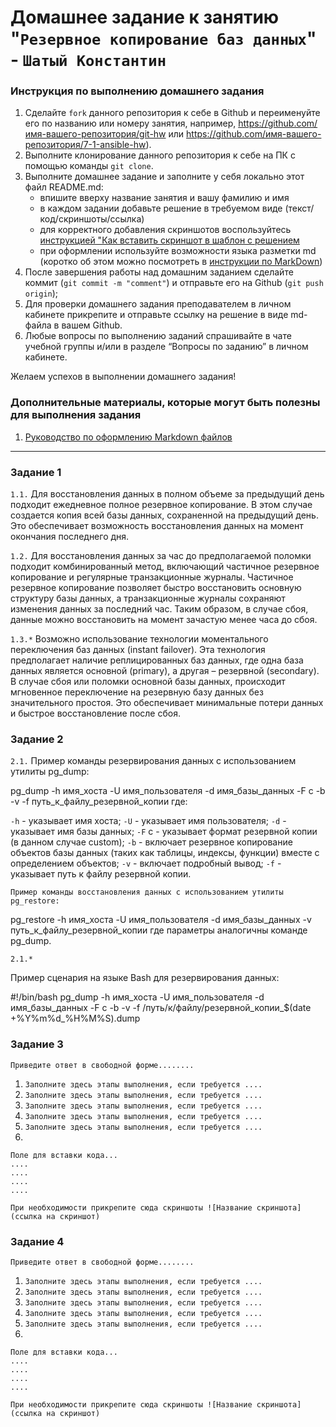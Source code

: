# Домашнее задание к занятию "`Резервное копирование баз данных`" - `Шатый Константин`


### Инструкция по выполнению домашнего задания

   1. Сделайте `fork` данного репозитория к себе в Github и переименуйте его по названию или номеру занятия, например, https://github.com/имя-вашего-репозитория/git-hw или  https://github.com/имя-вашего-репозитория/7-1-ansible-hw).
   2. Выполните клонирование данного репозитория к себе на ПК с помощью команды `git clone`.
   3. Выполните домашнее задание и заполните у себя локально этот файл README.md:
      - впишите вверху название занятия и вашу фамилию и имя
      - в каждом задании добавьте решение в требуемом виде (текст/код/скриншоты/ссылка)
      - для корректного добавления скриншотов воспользуйтесь [инструкцией "Как вставить скриншот в шаблон с решением](https://github.com/netology-code/sys-pattern-homework/blob/main/screen-instruction.md)
      - при оформлении используйте возможности языка разметки md (коротко об этом можно посмотреть в [инструкции  по MarkDown](https://github.com/netology-code/sys-pattern-homework/blob/main/md-instruction.md))
   4. После завершения работы над домашним заданием сделайте коммит (`git commit -m "comment"`) и отправьте его на Github (`git push origin`);
   5. Для проверки домашнего задания преподавателем в личном кабинете прикрепите и отправьте ссылку на решение в виде md-файла в вашем Github.
   6. Любые вопросы по выполнению заданий спрашивайте в чате учебной группы и/или в разделе “Вопросы по заданию” в личном кабинете.
   
Желаем успехов в выполнении домашнего задания!
   
### Дополнительные материалы, которые могут быть полезны для выполнения задания

1. [Руководство по оформлению Markdown файлов](https://gist.github.com/Jekins/2bf2d0638163f1294637#Code)

---

### Задание 1

`1.1.` Для восстановления данных в полном объеме за предыдущий день подходит ежедневное полное резервное копирование. В этом случае создается копия всей базы данных, сохраненной на предыдущий день. Это обеспечивает возможность восстановления данных на момент окончания последнего дня.

`1.2.` Для восстановления данных за час до предполагаемой поломки подходит комбинированный метод, включающий частичное резервное копирование и регулярные транзакционные журналы. Частичное резервное копирование позволяет быстро восстановить основную структуру базы данных, а транзакционные журналы сохраняют изменения данных за последний час. Таким образом, в случае сбоя, данные можно восстановить на момент зачастую менее часа до сбоя.

`1.3.*` Возможно использование технологии моментального переключения баз данных (instant failover). Эта технология предполагает наличие реплицированных баз данных, где одна база данных является основной (primary), а другая – резервной (secondary). В случае сбоя или поломки основной базы данных, происходит мгновенное переключение на резервную базу данных без значительного простоя. Это обеспечивает минимальные потери данных и быстрое восстановление после сбоя.

### Задание 2

`2.1.` Пример команды резервирования данных с использованием утилиты pg_dump:

pg_dump -h имя_хоста -U имя_пользователя -d имя_базы_данных -F c -b -v -f путь_к_файлу_резервной_копии
где:

`-h` - указывает имя хоста;
`-U` - указывает имя пользователя;
`-d` - указывает имя базы данных;
`-F` c - указывает формат резервной копии (в данном случае custom);
`-b` - включает резервное копирование объектов базы данных (таких как таблицы, индексы, функции) вместе с определением объектов;
`-v` - включает подробный вывод;
`-f` - указывает путь к файлу резервной копии.

`Пример команды восстановления данных с использованием утилиты pg_restore:`

pg_restore -h имя_хоста -U имя_пользователя -d имя_базы_данных -v путь_к_файлу_резервной_копии
где параметры аналогичны команде pg_dump.

`2.1.*`

Пример сценария на языке Bash для резервирования данных:

#!/bin/bash
pg_dump -h имя_хоста -U имя_пользователя -d имя_базы_данных -F c -b -v -f /путь/к/файлу/резервной_копии_$(date +\%Y\%m\%d_\%H\%M\%S).dump

### Задание 3

`Приведите ответ в свободной форме........`

1. `Заполните здесь этапы выполнения, если требуется ....`
2. `Заполните здесь этапы выполнения, если требуется ....`
3. `Заполните здесь этапы выполнения, если требуется ....`
4. `Заполните здесь этапы выполнения, если требуется ....`
5. `Заполните здесь этапы выполнения, если требуется ....`
6. 

```
Поле для вставки кода...
....
....
....
....
```

`При необходимости прикрепитe сюда скриншоты
![Название скриншота](ссылка на скриншот)`

### Задание 4

`Приведите ответ в свободной форме........`

1. `Заполните здесь этапы выполнения, если требуется ....`
2. `Заполните здесь этапы выполнения, если требуется ....`
3. `Заполните здесь этапы выполнения, если требуется ....`
4. `Заполните здесь этапы выполнения, если требуется ....`
5. `Заполните здесь этапы выполнения, если требуется ....`
6. 

```
Поле для вставки кода...
....
....
....
....
```

`При необходимости прикрепитe сюда скриншоты
![Название скриншота](ссылка на скриншот)`
